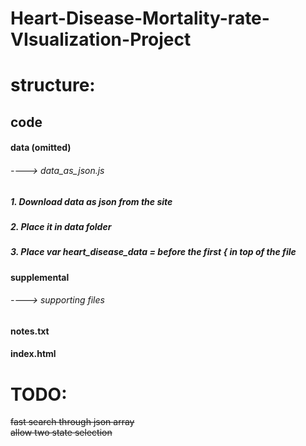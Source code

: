# Heart-Disease-Mortality-rate-VIsualization-Project

# structure:
## code  <br />
#### data (omitted) <br />
###### ----> data_as_json.js <br />
##### 1. Download data as json from the site
##### 2. Place it in data folder
##### 3. Place var heart_disease_data = before the first { in top of the file
#### supplemental <br />
###### ----> supporting files  <br />
#### notes.txt <br />
#### index.html <br />

# TODO:
~~fast search through json array~~<br />
~~allow two state selection~~ <br />
